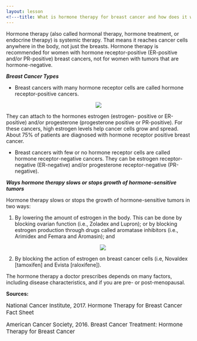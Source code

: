```yaml
---
layout: lesson
<!---title: What is hormone therapy for breast cancer and how does it work? <sup>1</sup><sup>,</sup><sup>2</sup>--->
---
```


Hormone therapy (also called hormonal therapy, hormone treatment, or endocrine therapy) is systemic therapy. That means it reaches cancer cells anywhere in the body, not just the breasts. Hormone therapy is recommended for women with hormone receptor-positive (ER-positive and/or PR-positive) breast cancers, not for women with tumors that are hormone-negative. 

***Breast Cancer Types***

* Breast cancers with many hormone receptor cells are called hormone receptor-positive cancers. 
<p align="center">
<img src="https://scnslabutsa.github.io/myhthelperEduContent/Images/HormoneReceptorCells.jpg"/>
</p>
They can attach to the hormones estrogen (estrogen- positive or ER-positive) and/or progesterone (progesterone positive or PR-positive). For these cancers, high estrogen levels help cancer cells grow and spread. About 75% of patients are diagnosed with hormone receptor positive breast cancer. 

* Breast cancers with few or no hormone receptor cells are called hormone receptor-negative cancers. They can be estrogen receptor-negative (ER-negative) and/or progesterone receptor-negative (PR-negative).

***Ways hormone therapy slows or stops growth of hormone-sensitive tumors***

Hormone therapy slows or stops the growth of hormone-sensitive tumors in two ways:

1. By lowering the amount of estrogen in the body. This can be done by blocking ovarian function (i.e., Zoladex and Lupron); or by blocking estrogen production through drugs called aromatase inhibitors (i.e., Arimidex and Femara and Aromasin); and 
      <p align="center">
       <img src="https://scnslabutsa.github.io/myhthelperEduContent/Images/hormoneReceptorBlockage.jpg"/>
      </p>

2. By blocking the action of estrogen on breast cancer cells (i.e, Novaldex [tamoxifen] and Evista [raloxifene]).

The hormone therapy a doctor prescribes depends on many factors, including disease characteristics, and if you are pre- or post-menopausal. 


**Sources:**

<span style="font-size:15px;">National Cancer Institute, 2017. Hormone Therapy for Breast Cancer Fact Sheet</span>

<span style="font-size:15px;">American Cancer Society, 2016. Breast Cancer Treatment: Hormone Therapy for Breast Cancer</span>


